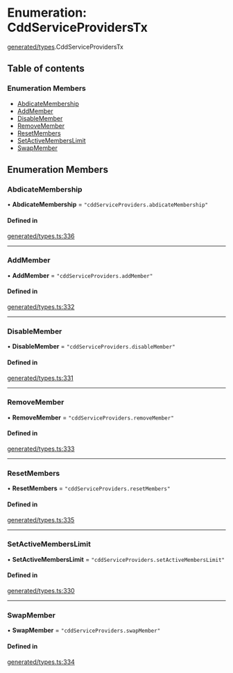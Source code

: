 # Enumeration: CddServiceProvidersTx

[generated/types](../wiki/generated.types).CddServiceProvidersTx

## Table of contents

### Enumeration Members

- [AbdicateMembership](../wiki/generated.types.CddServiceProvidersTx#abdicatemembership)
- [AddMember](../wiki/generated.types.CddServiceProvidersTx#addmember)
- [DisableMember](../wiki/generated.types.CddServiceProvidersTx#disablemember)
- [RemoveMember](../wiki/generated.types.CddServiceProvidersTx#removemember)
- [ResetMembers](../wiki/generated.types.CddServiceProvidersTx#resetmembers)
- [SetActiveMembersLimit](../wiki/generated.types.CddServiceProvidersTx#setactivememberslimit)
- [SwapMember](../wiki/generated.types.CddServiceProvidersTx#swapmember)

## Enumeration Members

### AbdicateMembership

• **AbdicateMembership** = ``"cddServiceProviders.abdicateMembership"``

#### Defined in

[generated/types.ts:336](https://github.com/PolymeshAssociation/polymesh-sdk/blob/e978aefd/src/generated/types.ts#L336)

___

### AddMember

• **AddMember** = ``"cddServiceProviders.addMember"``

#### Defined in

[generated/types.ts:332](https://github.com/PolymeshAssociation/polymesh-sdk/blob/e978aefd/src/generated/types.ts#L332)

___

### DisableMember

• **DisableMember** = ``"cddServiceProviders.disableMember"``

#### Defined in

[generated/types.ts:331](https://github.com/PolymeshAssociation/polymesh-sdk/blob/e978aefd/src/generated/types.ts#L331)

___

### RemoveMember

• **RemoveMember** = ``"cddServiceProviders.removeMember"``

#### Defined in

[generated/types.ts:333](https://github.com/PolymeshAssociation/polymesh-sdk/blob/e978aefd/src/generated/types.ts#L333)

___

### ResetMembers

• **ResetMembers** = ``"cddServiceProviders.resetMembers"``

#### Defined in

[generated/types.ts:335](https://github.com/PolymeshAssociation/polymesh-sdk/blob/e978aefd/src/generated/types.ts#L335)

___

### SetActiveMembersLimit

• **SetActiveMembersLimit** = ``"cddServiceProviders.setActiveMembersLimit"``

#### Defined in

[generated/types.ts:330](https://github.com/PolymeshAssociation/polymesh-sdk/blob/e978aefd/src/generated/types.ts#L330)

___

### SwapMember

• **SwapMember** = ``"cddServiceProviders.swapMember"``

#### Defined in

[generated/types.ts:334](https://github.com/PolymeshAssociation/polymesh-sdk/blob/e978aefd/src/generated/types.ts#L334)
